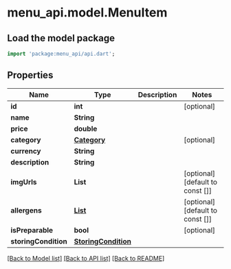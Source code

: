 # menu_api.model.MenuItem

## Load the model package
```dart
import 'package:menu_api/api.dart';
```

## Properties
Name | Type | Description | Notes
------------ | ------------- | ------------- | -------------
**id** | **int** |  | [optional] 
**name** | **String** |  | 
**price** | **double** |  | 
**category** | [**Category**](Category.md) |  | [optional] 
**currency** | **String** |  | 
**description** | **String** |  | 
**imgUrls** | **List<String>** |  | [optional] [default to const []]
**allergens** | [**List<Allergen>**](Allergen.md) |  | [optional] [default to const []]
**isPreparable** | **bool** |  | [optional] 
**storingCondition** | [**StoringCondition**](StoringCondition.md) |  | 

[[Back to Model list]](../README.md#documentation-for-models) [[Back to API list]](../README.md#documentation-for-api-endpoints) [[Back to README]](../README.md)


